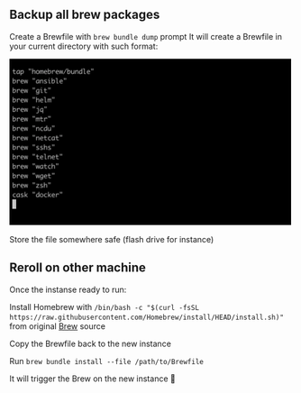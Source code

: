 ## Backup all brew packages

Create a Brewfile with `brew bundle dump` prompt
It will create a Brewfile in your current directory with such format:

<img src="https://github.com/DrPalmeritta/BLOGS/blob/main/.screenshots/brewfile-example.png?raw=true" width="500">

Store the file somewhere safe (flash drive for instance)

## Reroll on other machine

Once the instanse ready to run:

Install Homebrew with `/bin/bash -c "$(curl -fsSL https://raw.githubusercontent.com/Homebrew/install/HEAD/install.sh)"`<br />
from original [Brew](https://brew.sh/) source

Copy the Brewfile back to the new instance

Run `brew bundle install --file /path/to/Brewfile`

It will trigger the Brew on the new instance  🎉
